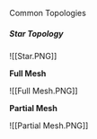 Common Topologies

##### Star Topology

![[Star.PNG]]

**Full Mesh**

![[Full Mesh.PNG]]

**Partial Mesh**

![[Partial Mesh.PNG]]


